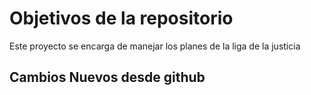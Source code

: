 # Objetivos de la repositorio

Este proyecto se encarga de manejar los planes de la liga de la justicia

## Cambios Nuevos desde github
